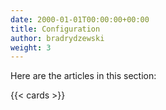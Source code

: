 ```yaml
---
date: 2000-01-01T00:00:00+00:00
title: Configuration
author: bradrydzewski
weight: 3
---
```


Here are the articles in this section:

{{< cards >}}